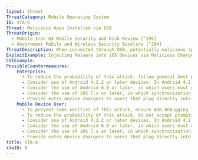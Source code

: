 ```yaml
---
layout: threat
ThreatCategory: Mobile Operating System
ID: STA-6
Threat: Malicious Apps Installed via USB
ThreatOrigin:
  - Mobile Iron Q4 Mobile Security and Risk Review [^195]
  - Government Mobile and Wireless Security Baseline [^204]
ThreatDescription: When connected through USB, potentially malicious applications can be installed on the mobile device, sometimes without the user's knowledge. These applications can be installed intentionally by the user, or by an infected computer or charging station.
ExploitExample: Injecting Malware into iOS Devices via Malicious Chargers [^217]
CVEExample:
PossibleCountermeasures:
    Enterprise:
      - To reduce the probability of this attack, follow general best practices for securing systems to which a trusted mobile device may synchronize or access debugging functionality. For example, ensure the OS and applications maintain current security updates, endpoint protection software is installed, and systems are monitored for anomalous behavior.
      - Consider use of Android 4.2.2 or later devices. In Android 4.2.2, connections to ADB are authenticated with an RSA keypair. This prevents unauthorized use of ADB where the attacker has physical access to a device. [^220]
      - Consider the use of Android 6.0 or later, in which users must confirm to allow USB access to files, storage, or other functionality on the phone. The default behavior permits charging only. [^221]
      - Consider the use of iOS 7.x or later, in which synchronization with a computer over USB that requires the device be unlocked and the user confirm an explicit trust request. Failure to establish trust permits charging only.
      - Provide extra device chargers to users that plug directly into an electrical socket and encourage users to use them instead of plugging into potentially malicious USB charging stations or USB ports on potentially infected computers.
    Mobile Device User:
      - To prevent some varities of this attack, ensure ADB debugging is disabled.
      - To reduce the probability of this attack, do not accept prompts to trust untrusted systems.
      - Consider use of Android 4.2.2 or later devices. In Android 4.2.2, connections to ADB are authenticated with an RSA keypair. This prevents unauthorized use of ADB where the attacker has physical access to a device. [^220]
      - Consider the use of Android 6.0 or later, in which users must confirm to allow USB access to files, storage, or other functionality on the phone. The default behavior permits charging only. [^221]
      - Consider the use of iOS 7.x or later, in which synchronization with a computer over USB that requires the device be unlocked and the user confirm an explicit trust request. Failure to establish trust permits charging only.
      - Provide extra device chargers to users that plug directly into an electrical socket and encourage users to use them instead of plugging into potentially malicious USB charging stations or USB ports on potentially infected computers.
title: STA-6
rawID: 6
---
```

